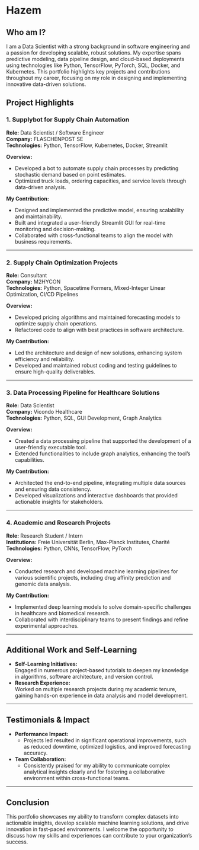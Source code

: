 # Hazem
## Who am I?
I am a Data Scientist with a strong background in software engineering and a passion for developing scalable, robust solutions. My expertise spans predictive modeling, data pipeline design, and cloud-based deployments using technologies like Python, TensorFlow, PyTorch, SQL, Docker, and Kubernetes. This portfolio highlights key projects and contributions throughout my career, focusing on my role in designing and implementing innovative data-driven solutions.

## Project Highlights

### 1. Supplybot for Supply Chain Automation
**Role:** Data Scientist / Software Engineer  
**Company:** FLASCHENPOST SE  
**Technologies:** Python, TensorFlow, Kubernetes, Docker, Streamlit

**Overview:**
- Developed a bot to automate supply chain processes by predicting stochastic demand based on point estimates.
- Optimized truck loads, ordering capacities, and service levels through data-driven analysis.

**My Contribution:**
- Designed and implemented the predictive model, ensuring scalability and maintainability.
- Built and integrated a user-friendly Streamlit GUI for real-time monitoring and decision-making.
- Collaborated with cross-functional teams to align the model with business requirements.

---

### 2. Supply Chain Optimization Projects
**Role:** Consultant  
**Company:** M2HYCON  
**Technologies:** Python, Spacetime Formers, Mixed-Integer Linear Optimization, CI/CD Pipelines

**Overview:**
- Developed pricing algorithms and maintained forecasting models to optimize supply chain operations.
- Refactored code to align with best practices in software architecture.

**My Contribution:**
- Led the architecture and design of new solutions, enhancing system efficiency and reliability.
- Developed and maintained robust coding and testing guidelines to ensure high-quality deliverables.

---

### 3. Data Processing Pipeline for Healthcare Solutions
**Role:** Data Scientist  
**Company:** Vicondo Healthcare  
**Technologies:** Python, SQL, GUI Development, Graph Analytics

**Overview:**
- Created a data processing pipeline that supported the development of a user-friendly executable tool.
- Extended functionalities to include graph analytics, enhancing the tool’s capabilities.

**My Contribution:**
- Architected the end-to-end pipeline, integrating multiple data sources and ensuring data consistency.
- Developed visualizations and interactive dashboards that provided actionable insights for stakeholders.

---

### 4. Academic and Research Projects
**Role:** Research Student / Intern  
**Institutions:** Freie Universität Berlin, Max-Planck Institutes, Charité  
**Technologies:** Python, CNNs, TensorFlow, PyTorch

**Overview:**
- Conducted research and developed machine learning pipelines for various scientific projects, including drug affinity prediction and genomic data analysis.

**My Contribution:**
- Implemented deep learning models to solve domain-specific challenges in healthcare and biomedical research.
- Collaborated with interdisciplinary teams to present findings and refine experimental approaches.

---

## Additional Work and Self-Learning

- **Self-Learning Initiatives:**  
  Engaged in numerous project-based tutorials to deepen my knowledge in algorithms, software architecture, and version control.
- **Research Experience:**  
  Worked on multiple research projects during my academic tenure, gaining hands-on experience in data analysis and model development.

---

## Testimonials & Impact

- **Performance Impact:**  
  - Projects led resulted in significant operational improvements, such as reduced downtime, optimized logistics, and improved forecasting accuracy.
- **Team Collaboration:**  
  - Consistently praised for my ability to communicate complex analytical insights clearly and for fostering a collaborative environment within cross-functional teams.

---

## Conclusion

This portfolio showcases my ability to transform complex datasets into actionable insights, develop scalable machine learning solutions, and drive innovation in fast-paced environments. I welcome the opportunity to discuss how my skills and experiences can contribute to your organization’s success.

